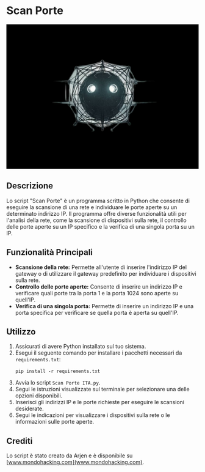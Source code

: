 # Scan Porte
[![Banner](banner.jpg)](https://github.com/arjeeeen/Scan-porte/banner.jpg)

## Descrizione
Lo script "Scan Porte" è un programma scritto in Python che consente di eseguire la scansione di una rete e individuare le porte aperte su un determinato indirizzo IP. 
Il programma offre diverse funzionalità utili per l'analisi della rete, come la scansione di dispositivi sulla rete, il controllo delle porte aperte su un IP specifico e la verifica di una singola porta su un IP.

## Funzionalità Principali

- **Scansione della rete:** Permette all'utente di inserire l'indirizzo IP del gateway o di utilizzare il gateway predefinito per individuare i dispositivi sulla rete.
- **Controllo delle porte aperte:** Consente di inserire un indirizzo IP e verificare quali porte tra la porta 1 e la porta 1024 sono aperte su quell'IP.
- **Verifica di una singola porta:** Permette di inserire un indirizzo IP e una porta specifica per verificare se quella porta è aperta su quell'IP.

## Utilizzo

1. Assicurati di avere Python installato sul tuo sistema.
2. Esegui il seguente comando per installare i pacchetti necessari da `requirements.txt`:
    ```
    pip install -r requirements.txt
    ```
3. Avvia lo script `Scan Porte ITA.py`.
4. Segui le istruzioni visualizzate sul terminale per selezionare una delle opzioni disponibili.
5. Inserisci gli indirizzi IP e le porte richieste per eseguire le scansioni desiderate.
6. Segui le indicazioni per visualizzare i dispositivi sulla rete o le informazioni sulle porte aperte.

## Crediti

Lo script è stato creato da Arjen e è disponibile su [www.mondohacking.com](www.mondohacking.com).
